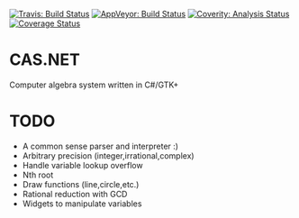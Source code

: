 [![Travis: Build Status](https://travis-ci.org/prozum/cas.net.svg?branch=master)](https://travis-ci.org/prozum/cas.net)
[![AppVeyor: Build Status](https://ci.appveyor.com/api/projects/status/85047fl5qwxd4slo?svg=true)](https://ci.appveyor.com/project/nimoov/cas-net/branch/master)
[![Coverity: Analysis Status](https://scan.coverity.com/projects/4129/badge.svg)](https://scan.coverity.com/projects/4129)
[![Coverage Status](https://coveralls.io/repos/prozum/cas.net/badge.svg)](https://coveralls.io/r/prozum/cas.net)

# CAS.NET
Computer algebra system written in C#/GTK+

# TODO
- A common sense parser and interpreter :)
- Arbitrary precision (integer,irrational,complex)
- Handle variable lookup overflow
- Nth root
- Draw functions (line,circle,etc.)
- Rational reduction with GCD
- Widgets to manipulate variables
